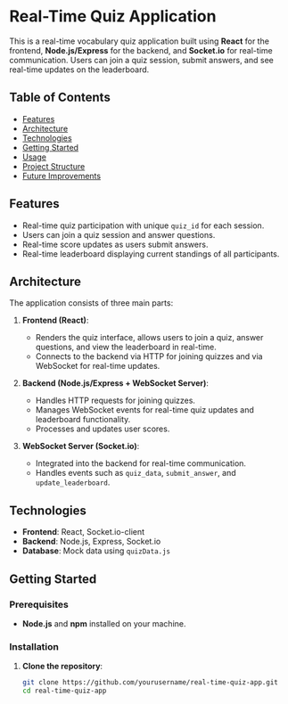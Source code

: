 # Real-Time Quiz Application

This is a real-time vocabulary quiz application built using **React** for the frontend, **Node.js/Express** for the backend, and **Socket.io** for real-time communication. Users can join a quiz session, submit answers, and see real-time updates on the leaderboard.

## Table of Contents

- [Features](#features)
- [Architecture](#architecture)
- [Technologies](#technologies)
- [Getting Started](#getting-started)
- [Usage](#usage)
- [Project Structure](#project-structure)
- [Future Improvements](#future-improvements)

## Features

- Real-time quiz participation with unique `quiz_id` for each session.
- Users can join a quiz session and answer questions.
- Real-time score updates as users submit answers.
- Real-time leaderboard displaying current standings of all participants.

## Architecture

The application consists of three main parts:

1. **Frontend (React)**:
   - Renders the quiz interface, allows users to join a quiz, answer questions, and view the leaderboard in real-time.
   - Connects to the backend via HTTP for joining quizzes and via WebSocket for real-time updates.
  
2. **Backend (Node.js/Express + WebSocket Server)**:
   - Handles HTTP requests for joining quizzes.
   - Manages WebSocket events for real-time quiz updates and leaderboard functionality.
   - Processes and updates user scores.

3. **WebSocket Server (Socket.io)**:
   - Integrated into the backend for real-time communication.
   - Handles events such as `quiz_data`, `submit_answer`, and `update_leaderboard`.

## Technologies

- **Frontend**: React, Socket.io-client
- **Backend**: Node.js, Express, Socket.io
- **Database**: Mock data using `quizData.js`

## Getting Started

### Prerequisites

- **Node.js** and **npm** installed on your machine.

### Installation

1. **Clone the repository**:
   ```bash
   git clone https://github.com/yourusername/real-time-quiz-app.git
   cd real-time-quiz-app
